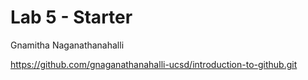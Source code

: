 # Lab 5 - Starter
Gnamitha Naganathanahalli

https://github.com/gnaganathanahalli-ucsd/introduction-to-github.git

